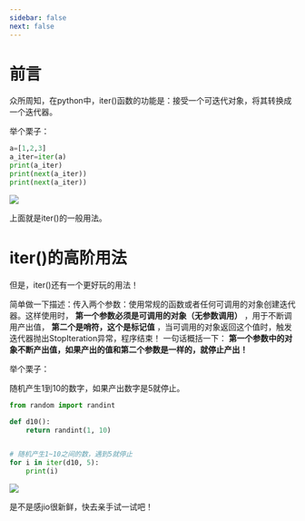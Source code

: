 ```yaml
---
sidebar: false
next: false
---
```

<BlogInfo/>






#  前言

众所周知，在python中，iter()函数的功能是：接受一个可迭代对象，将其转换成一个迭代器。

举个栗子：


```python
a=[1,2,3]
a_iter=iter(a)
print(a_iter)
print(next(a_iter))
print(next(a_iter))
```

![](http://www.lll.plus/media/image/2022/04/18/image-20220418103318-1.png)

上面就是iter()的一般用法。

# iter()的高阶用法

但是，iter()还有一个更好玩的用法！

简单做一下描述：传入两个参数：使用常规的函数或者任何可调用的对象创建迭代器。这样使用时， **第一个参数必须是可调用的对象（无参数调用）**
，用于不断调用产出值， **第二个是哨符，这个是标记值** ，当可调用的对象返回这个值时，触发迭代器抛出StopIteration异常，程序结束！
一句话概括一下： **第一个参数中的对象不断产出值，如果产出的值和第二个参数是一样的，就停止产出！**

举个栗子：

随机产生1到10的数字，如果产出数字是5就停止。


```python
from random import randint

def d10():
    return randint(1, 10)


# 随机产生1~10之间的数，遇到5就停止
for i in iter(d10, 5):
    print(i)
```


![](http://www.lll.plus/media/image/2024/01/18/fcfe854978b832484ad711504f812542.6a512accb61011eeb3a9eb54e8a036ec.jpg)

 是不是感jio很新鲜，快去亲手试一试吧！









<ActionBox />
        
<style>#top-box {margin-top:0.5rem!important;}</style>